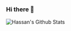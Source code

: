 ### Hi there 👋

![Hassan's Github Stats](https://github-readme-stats.vercel.app/api?username=imhassantariq&show_icons=true&title_color=fff&icon_color=79ff97&text_color=9f9f9f&bg_color=151515&count_private=true)
